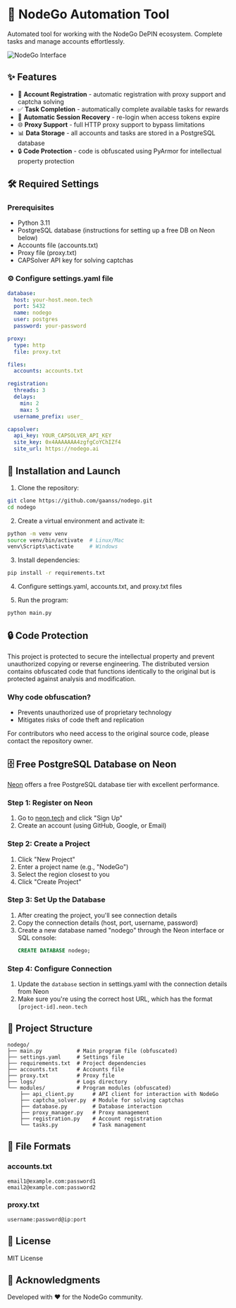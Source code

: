 # 🚀 NodeGo Automation Tool

Automated tool for working with the NodeGo DePIN ecosystem. Complete tasks and manage accounts effortlessly.

![NodeGo Interface](https://github.com/gaanss/nodego/int.png)

## ✨ Features

- 📝 **Account Registration** - automatic registration with proxy support and captcha solving
- ✅ **Task Completion** - automatically complete available tasks for rewards
- 🔄 **Automatic Session Recovery** - re-login when access tokens expire
- 🌐 **Proxy Support** - full HTTP proxy support to bypass limitations
- 📊 **Data Storage** - all accounts and tasks are stored in a PostgreSQL database
- 🔒 **Code Protection** - code is obfuscated using PyArmor for intellectual property protection

## 🛠️ Required Settings

### Prerequisites
- Python 3.11
- PostgreSQL database (instructions for setting up a free DB on Neon below)
- Accounts file (accounts.txt)
- Proxy file (proxy.txt)
- CAPSolver API key for solving captchas

### ⚙️ Configure settings.yaml file

```yaml
database:
  host: your-host.neon.tech
  port: 5432
  name: nodego
  user: postgres
  password: your-password

proxy:
  type: http
  file: proxy.txt

files:
  accounts: accounts.txt

registration:
  threads: 3
  delays:
    min: 2
    max: 5
  username_prefix: user_

capsolver:
  api_key: YOUR_CAPSOLVER_API_KEY
  site_key: 0x4AAAAAAA4zgfgCoYChIZf4
  site_url: https://nodego.ai
```

## 🚀 Installation and Launch

1. Clone the repository:
```bash
git clone https://github.com/gaanss/nodego.git
cd nodego
```

2. Create a virtual environment and activate it:
```bash
python -m venv venv
source venv/bin/activate  # Linux/Mac
venv\Scripts\activate     # Windows
```

3. Install dependencies:
```bash
pip install -r requirements.txt
```

4. Configure settings.yaml, accounts.txt, and proxy.txt files

5. Run the program:
```bash
python main.py
```

## 🔒 Code Protection

This project is protected to secure the intellectual property and prevent unauthorized copying or reverse engineering. The distributed version contains obfuscated code that functions identically to the original but is protected against analysis and modification.

### Why code obfuscation?
- Prevents unauthorized use of proprietary technology
- Mitigates risks of code theft and replication

For contributors who need access to the original source code, please contact the repository owner.

## 🗄️ Free PostgreSQL Database on Neon

[Neon](https://neon.tech) offers a free PostgreSQL database tier with excellent performance.

### Step 1: Register on Neon
1. Go to [neon.tech](https://neon.tech) and click "Sign Up"
2. Create an account (using GitHub, Google, or Email)

### Step 2: Create a Project
1. Click "New Project"
2. Enter a project name (e.g., "NodeGo")
3. Select the region closest to you
4. Click "Create Project"

### Step 3: Set Up the Database
1. After creating the project, you'll see connection details
2. Copy the connection details (host, port, username, password)
3. Create a new database named "nodego" through the Neon interface or SQL console:
   ```sql
   CREATE DATABASE nodego;
   ```

### Step 4: Configure Connection
1. Update the `database` section in settings.yaml with the connection details from Neon
2. Make sure you're using the correct host URL, which has the format `[project-id].neon.tech`

## 📁 Project Structure

```
nodego/
├── main.py           # Main program file (obfuscated)
├── settings.yaml     # Settings file
├── requirements.txt  # Project dependencies
├── accounts.txt      # Accounts file
├── proxy.txt         # Proxy file
├── logs/             # Logs directory
└── modules/          # Program modules (obfuscated)
    ├── api_client.py      # API client for interaction with NodeGo
    ├── captcha_solver.py  # Module for solving captchas
    ├── database.py        # Database interaction
    ├── proxy_manager.py   # Proxy management
    ├── registration.py    # Account registration
    └── tasks.py           # Task management
```

## 📝 File Formats

### accounts.txt
```
email1@example.com:password1
email2@example.com:password2
```

### proxy.txt
```
username:password@ip:port
```

## 📄 License

MIT License

## 🙏 Acknowledgments

Developed with ❤️ for the NodeGo community. 